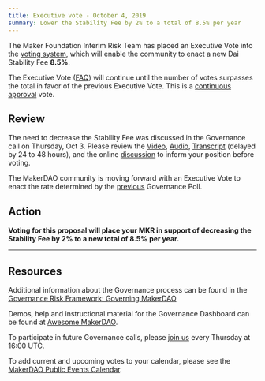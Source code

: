 ```yaml
---
title: Executive vote - October 4, 2019
summary: Lower the Stability Fee by 2% to a total of 8.5% per year
---
```


The Maker Foundation Interim Risk Team has placed an Executive Vote into the [voting system](https://vote.makerdao.com), which will enable the community to enact a new Dai Stability Fee **8.5%**.

The Executive Vote ([FAQ](https://community-development.makerdao.com/governance/governance#is-there-more-than-one-type-of-vote)) will continue until the number of votes surpasses the total in favor of the previous Executive Vote. This is a [continuous approval](https://community-development.makerdao.com/governance/governance#what-is-continuous-approval-voting) vote.

## Review

The need to decrease the Stability Fee was discussed in the Governance call on Thursday, Oct 3. Please review the [Video](https://www.youtube.com/playlist?list=PLLzkWCj8ywWNq5-90-Id6VPSsrk4OWVan), [Audio](https://soundcloud.com/makerdao/sets/governance-and-risk), [Transcript](https://community-development.makerdao.com/governance/governance-and-risk-meetings/transcripts) (delayed by 24 to 48 hours), and the online [discussion](https://forum.makerdao.com/c/governance) to inform your position before voting.

The MakerDAO community is moving forward with an Executive Vote to enact the rate determined by the [previous](https://vote.makerdao.com/polling) Governance Poll.

## Action

**Voting for this proposal will place your MKR in support of decreasing the Stability Fee by 2% to a new total of 8.5% per year.**

---

## Resources

Additional information about the Governance process can be found in the [Governance Risk Framework: Governing MakerDAO](https://community-development.makerdao.com/governance/governance-risk-framework)

Demos, help and instructional material for the Governance Dashboard can be found at [Awesome MakerDAO](https://awesome.makerdao.com/#voting).

To participate in future Governance calls, please [join us](https://community-development.makerdao.com/governance/governance-and-risk-meetings) every Thursday at 16:00 UTC.

To add current and upcoming votes to your calendar, please see the [MakerDAO Public Events Calendar](https://calendar.google.com/calendar/embed?src=makerdao.com_3efhm2ghipksegl009ktniomdk%40group.calendar.google.com&ctz=America%2FLos_Angeles).
